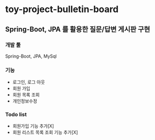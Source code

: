 # toy-project-bulletin-board

## Spring-Boot, JPA 를 활용한 질문/답변 게시판 구현

### 개발 툴
Spring-Boot, JPA, MySql

### 기능
- 로그인, 로그 아웃
- 회원 가입
- 회원 목록 조회
- 개인정보수정

### Todo list
- 회원가입 기능 추가[X]
- 회원 리스트 목록 조회 기능 추가[X]